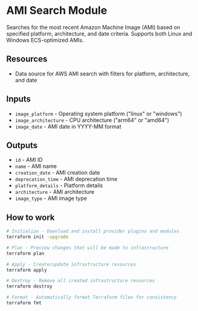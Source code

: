 # AMI Search Module

Searches for the most recent Amazon Machine Image (AMI) based on specified platform, architecture, and date criteria. Supports both Linux and Windows ECS-optimized AMIs.

## Resources
- Data source for AWS AMI search with filters for platform, architecture, and date

## Inputs
- `image_platform` - Operating system platform ("linux" or "windows")
- `image_architecture` - CPU architecture ("arm64" or "amd64") 
- `image_date` - AMI date in YYYY-MM format

## Outputs
- `id` - AMI ID
- `name` - AMI name
- `creation_date` - AMI creation date
- `deprecation_time` - AMI deprecation time
- `platform_details` - Platform details
- `architecture` - AMI architecture
- `image_type` - AMI image type

## How to work

```bash
# Initialize - Download and install provider plugins and modules
terraform init -upgrade

# Plan - Preview changes that will be made to infrastructure
terraform plan

# Apply - Create/update infrastructure resources
terraform apply

# Destroy - Remove all created infrastructure resources
terraform destroy

# Format - Automatically format Terraform files for consistency
terraform fmt
```